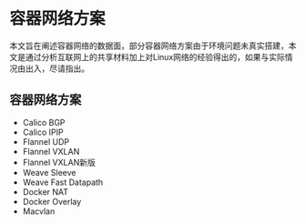 # 容器网络方案

本文旨在阐述容器网络的数据面，部分容器网络方案由于环境问题未真实搭建，本文是通过分析互联网上的共享材料加上对Linux网络的经验得出的，如果与实际情况由出入，尽请指出。

## 容器网络方案

* Calico BGP
* Calico IPIP
* Flannel UDP
* Flannel VXLAN
* Flannel VXLAN新版
* Weave Sleeve
* Weave Fast Datapath
* Docker NAT
* Docker Overlay
* Macvlan


